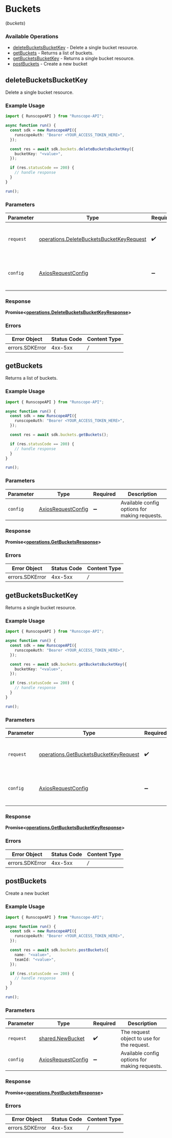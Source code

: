 # Buckets
(*buckets*)

### Available Operations

* [deleteBucketsBucketKey](#deletebucketsbucketkey) - Delete a single bucket resource.
* [getBuckets](#getbuckets) - Returns a list of buckets.
* [getBucketsBucketKey](#getbucketsbucketkey) - Returns a single bucket resource.
* [postBuckets](#postbuckets) - Create a new bucket

## deleteBucketsBucketKey

Delete a single bucket resource.

### Example Usage

```typescript
import { RunscopeAPI } from "Runscope-API";

async function run() {
  const sdk = new RunscopeAPI({
    runscopeAuth: "Bearer <YOUR_ACCESS_TOKEN_HERE>",
  });

  const res = await sdk.buckets.deleteBucketsBucketKey({
    bucketKey: "<value>",
  });

  if (res.statusCode == 200) {
    // handle response
  }
}

run();
```

### Parameters

| Parameter                                                                                                | Type                                                                                                     | Required                                                                                                 | Description                                                                                              |
| -------------------------------------------------------------------------------------------------------- | -------------------------------------------------------------------------------------------------------- | -------------------------------------------------------------------------------------------------------- | -------------------------------------------------------------------------------------------------------- |
| `request`                                                                                                | [operations.DeleteBucketsBucketKeyRequest](../../sdk/models/operations/deletebucketsbucketkeyrequest.md) | :heavy_check_mark:                                                                                       | The request object to use for the request.                                                               |
| `config`                                                                                                 | [AxiosRequestConfig](https://axios-http.com/docs/req_config)                                             | :heavy_minus_sign:                                                                                       | Available config options for making requests.                                                            |


### Response

**Promise<[operations.DeleteBucketsBucketKeyResponse](../../sdk/models/operations/deletebucketsbucketkeyresponse.md)>**
### Errors

| Error Object    | Status Code     | Content Type    |
| --------------- | --------------- | --------------- |
| errors.SDKError | 4xx-5xx         | */*             |

## getBuckets

Returns a list of buckets.

### Example Usage

```typescript
import { RunscopeAPI } from "Runscope-API";

async function run() {
  const sdk = new RunscopeAPI({
    runscopeAuth: "Bearer <YOUR_ACCESS_TOKEN_HERE>",
  });

  const res = await sdk.buckets.getBuckets();

  if (res.statusCode == 200) {
    // handle response
  }
}

run();
```

### Parameters

| Parameter                                                    | Type                                                         | Required                                                     | Description                                                  |
| ------------------------------------------------------------ | ------------------------------------------------------------ | ------------------------------------------------------------ | ------------------------------------------------------------ |
| `config`                                                     | [AxiosRequestConfig](https://axios-http.com/docs/req_config) | :heavy_minus_sign:                                           | Available config options for making requests.                |


### Response

**Promise<[operations.GetBucketsResponse](../../sdk/models/operations/getbucketsresponse.md)>**
### Errors

| Error Object    | Status Code     | Content Type    |
| --------------- | --------------- | --------------- |
| errors.SDKError | 4xx-5xx         | */*             |

## getBucketsBucketKey

Returns a single bucket resource.

### Example Usage

```typescript
import { RunscopeAPI } from "Runscope-API";

async function run() {
  const sdk = new RunscopeAPI({
    runscopeAuth: "Bearer <YOUR_ACCESS_TOKEN_HERE>",
  });

  const res = await sdk.buckets.getBucketsBucketKey({
    bucketKey: "<value>",
  });

  if (res.statusCode == 200) {
    // handle response
  }
}

run();
```

### Parameters

| Parameter                                                                                          | Type                                                                                               | Required                                                                                           | Description                                                                                        |
| -------------------------------------------------------------------------------------------------- | -------------------------------------------------------------------------------------------------- | -------------------------------------------------------------------------------------------------- | -------------------------------------------------------------------------------------------------- |
| `request`                                                                                          | [operations.GetBucketsBucketKeyRequest](../../sdk/models/operations/getbucketsbucketkeyrequest.md) | :heavy_check_mark:                                                                                 | The request object to use for the request.                                                         |
| `config`                                                                                           | [AxiosRequestConfig](https://axios-http.com/docs/req_config)                                       | :heavy_minus_sign:                                                                                 | Available config options for making requests.                                                      |


### Response

**Promise<[operations.GetBucketsBucketKeyResponse](../../sdk/models/operations/getbucketsbucketkeyresponse.md)>**
### Errors

| Error Object    | Status Code     | Content Type    |
| --------------- | --------------- | --------------- |
| errors.SDKError | 4xx-5xx         | */*             |

## postBuckets

Create a new bucket

### Example Usage

```typescript
import { RunscopeAPI } from "Runscope-API";

async function run() {
  const sdk = new RunscopeAPI({
    runscopeAuth: "Bearer <YOUR_ACCESS_TOKEN_HERE>",
  });

  const res = await sdk.buckets.postBuckets({
    name: "<value>",
    teamId: "<value>",
  });

  if (res.statusCode == 200) {
    // handle response
  }
}

run();
```

### Parameters

| Parameter                                                    | Type                                                         | Required                                                     | Description                                                  |
| ------------------------------------------------------------ | ------------------------------------------------------------ | ------------------------------------------------------------ | ------------------------------------------------------------ |
| `request`                                                    | [shared.NewBucket](../../sdk/models/shared/newbucket.md)     | :heavy_check_mark:                                           | The request object to use for the request.                   |
| `config`                                                     | [AxiosRequestConfig](https://axios-http.com/docs/req_config) | :heavy_minus_sign:                                           | Available config options for making requests.                |


### Response

**Promise<[operations.PostBucketsResponse](../../sdk/models/operations/postbucketsresponse.md)>**
### Errors

| Error Object    | Status Code     | Content Type    |
| --------------- | --------------- | --------------- |
| errors.SDKError | 4xx-5xx         | */*             |
